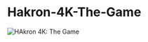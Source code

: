 # Hakron-4K-The-Game
![HAkron 4K: The Game](https://challengepost-s3-challengepost.netdna-ssl.com/photos/production/software_photos/000/856/597/datas/original.PNG)
